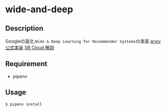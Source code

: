 # wide-and-deep
## Description
Googleの論文,`Wide & Deep Learning for Recommender Systems`の実装
[arxiv](https://arxiv.org/pdf/1606.07792.pdf)
[公式実装](https://github.com/tensorflow/models/tree/master/official/r1/wide_deep)
[SB Cloud 解説](https://www.sbcloud.co.jp/entry/2018/12/25/widedeep/)


## Requirement
- pipenv

## Usage
```
$ pipenv install
```
